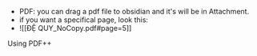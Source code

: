 - PDF: you can drag a pdf file to obsidian and it's will be in Attachment.
- if you want a specifical page, look this:
- ![[ĐỆ QUY_NoCopy.pdf#page=5]]

Using PDF++
